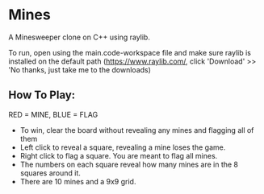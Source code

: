 # Mines
A Minesweeper clone on C++ using raylib.

To run, open using the main.code-workspace file and make sure raylib is installed on the default path (https://www.raylib.com/, click 'Download' >> 'No thanks, just take me to the downloads)

## __How To Play:__

RED = MINE, 
BLUE = FLAG

- To win, clear the board without revealing any mines and flagging all of them
- Left click to reveal a square, revealing a mine loses the game.
- Right click to flag a square. You are meant to flag all mines.
- The numbers on each square reveal how many mines are in the 8 squares around it.
- There are 10 mines and a 9x9 grid.
